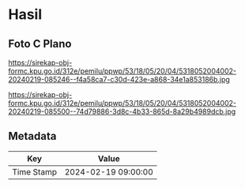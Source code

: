 # Hasil

## Foto C Plano

https://sirekap-obj-formc.kpu.go.id/312e/pemilu/ppwp/53/18/05/20/04/5318052004002-20240219-085246--f4a58ca7-c30d-423e-a868-34e1a853186b.jpg

https://sirekap-obj-formc.kpu.go.id/312e/pemilu/ppwp/53/18/05/20/04/5318052004002-20240219-085500--74d79886-3d8c-4b33-865d-8a29b4989dcb.jpg


## Metadata

| Key        | Value               |
| ---------- | ------------------- |
| Time Stamp | 2024-02-19 09:00:00 |



